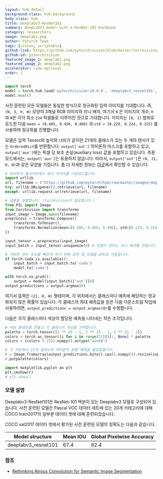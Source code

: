```yaml
---
layout: hub_detail
background-class: hub-background
body-class: hub
title: Deeplabv3-ResNet101
summary: DeepLabV3 model with a ResNet-101 backbone
category: researchers
image: deeplab2.png
author: Pytorch Team
tags: [vision, scriptable]
github-link: https://github.com/pytorch/vision/blob/master/torchvision/models/segmentation/deeplabv3.py
github-id: pytorch/vision
featured_image_1: deeplab1.png
featured_image_2: deeplab2.png
accelerator: cuda-optional
order: 1
---
```


```python
import torch
model = torch.hub.load('pytorch/vision:v0.9.0', 'deeplabv3_resnet101', pretrained=True)
model.eval()
```

사전 훈련된 모든 모델들은 동일한 방식으로 정규화된 입력 이미지를 기대합니다.
즉, `(N, 3, H, W)` 모양의 3채널 RGB 이미지의 미니 배치, 여기서 `N` 은 이미지의 개수, `H` 와 `W`은 각각 최소 `224` 픽셀들로 이루어진 것으로 기대합니다.
이미지는 `[0, 1]` 범위로 로드한 다음 `mean = [0.485, 0.456, 0.406]` 과 `std = [0.229, 0.224, 0.225]`
를 사용하여 정규화를 진행합니다.

모델은 입력 Tensor와 높이와 너비가 같지만 21개의 클래스가 있는 두 개의 텐서가 있는 `OrderedDict`를 반환합니다.
`output['out']` 의미론적 마스크를 포함하고 있고, `output['aux']`에는 픽셀 당 보조 손실(auxiliary loss) 값을 포함하고 있습니다. 추론 모드에서는, `output['aux']`는 유용하지 않습니다.
따라서, `output['out']`은 `(N, 21, H, W)`과 같은 모양을 가집니다. 좀 더 자세한 정보는 [이곳](https://pytorch.org/docs/stable/torchvision/models.html#object-detection-instance-segmentation-and-person-keypoint-detection)에서 확인할 수 있습니다.


```python
# 파이토치 웹사이트에서 예시 이미지를 다운로드합니다.
import urllib
url, filename = ("https://github.com/pytorch/hub/raw/master/images/dog.jpg", "dog.jpg")
try: urllib.URLopener().retrieve(url, filename)
except: urllib.request.urlretrieve(url, filename)
```

```python
# 샘플을 실행합니다. (torchvision이 필요합니다.)
from PIL import Image
from torchvision import transforms
input_image = Image.open(filename)
preprocess = transforms.Compose([
    transforms.ToTensor(),
    transforms.Normalize(mean=[0.485, 0.456, 0.406], std=[0.229, 0.224, 0.225]),
])

input_tensor = preprocess(input_image)
input_batch = input_tensor.unsqueeze(0) # 모델이 원하는 미니 배치를 만듭니다.

# 가능한 경우 속도를 빠르게 하기 위해 입력 및 모델을 GPU로 이동합니다.
if torch.cuda.is_available():
    input_batch = input_batch.to('cuda')
    model.to('cuda')

with torch.no_grad():
    output = model(input_batch)['out'][0]
output_predictions = output.argmax(0)
```

여기서 출력은 `(21, H, W)` 형태이며, 각 위치에서는 클래스마다 예측에 해당하는 정규화되지 않은 확률이 있습니다.
각 클래스의 최대 예측값을 얻은 다음 다운스트림 작업에 사용하려면, `output_predictions = output.argmax(0)`를 수행합니다.

다음은 각각 클래스마다 색상이 할당된 예측을 나타내는 작은 조각입니다.

```python
# 색상 팔레트를 만들고 각 클래스의 색상을 선택합니다.
palette = torch.tensor([2 ** 25 - 1, 2 ** 15 - 1, 2 ** 21 - 1])
colors = torch.as_tensor([i for i in range(21)])[:, None] * palette
colors = (colors % 255).numpy().astype("uint8")

# 각 색상에서 21개 클래스의 의미론적 분할 예측을 플로팅합니다.
r = Image.fromarray(output_predictions.byte().cpu().numpy()).resize(input_image.size)
r.putpalette(colors)

import matplotlib.pyplot as plt
plt.imshow(r)
# plt.show()
```


### 모델 설명

Deeplabv3-ResNet101은 ResNet-101 백본이 있는 Deeplabv3 모델로 구성되어 있습니다.
사전 훈련된 모델은 Pascal VOC 데이터 세트에 있는 20개 카테고리에 대해 COCO train2017의 일부분 데이터 셋에 대해 훈련되었습니다.

COCO val2017 데이터 셋에서 평가된 사전 훈련된 모델의 정확도는 다음과 같습니다.

|    Model structure  |   Mean IOU  | Global Pixelwise Accuracy |
| ------------------- | ----------- | --------------------------|
| deeplabv3_resnet101 |   67.4      |   92.4                    |

### 참조

 - [Rethinking Atrous Convolution for Semantic Image Segmentation](https://arxiv.org/abs/1706.05587)
